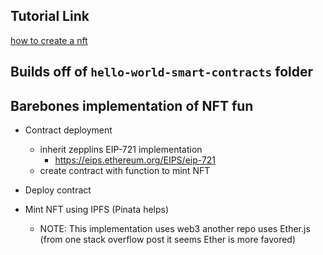 ## Tutorial Link
[how to create a nft](https://docs.alchemy.com/alchemy/tutorials/how-to-create-an-nft)


## Builds off of `hello-world-smart-contracts` folder

## Barebones implementation of NFT fun

- Contract deployment
    - inherit zepplins EIP-721 implementation
        - https://eips.ethereum.org/EIPS/eip-721
    - create contract with function to mint NFT

- Deploy contract

- Mint NFT using IPFS (Pinata helps)
    - NOTE: This implementation uses web3 another repo uses Ether.js (from one stack overflow post it seems Ether is more favored)



